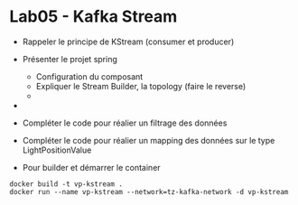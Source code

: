 # Lab05 - Kafka Stream 

- Rappeler le principe de KStream (consumer et producer)

- Présenter le projet spring
    * Configuration du composant
    * Expliquer le Stream Builder, la topology (faire le reverse)
    *

- 

- Compléter le code pour réalier un filtrage des données

- Compléter le code pour réalier un mapping des données sur le type LightPositionValue

- Pour builder et démarrer le container 

```console
docker build -t vp-kstream .
docker run --name vp-kstream --network=tz-kafka-network -d vp-kstream
```
